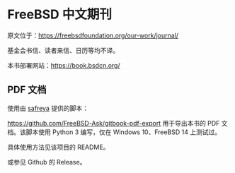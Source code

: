 # FreeBSD 中文期刊

原文位于：<https://freebsdfoundation.org/our-work/journal/>

基金会书信、读者来信、日历等均不译。

本书部署网站：<https://book.bsdcn.org/>


## PDF 文档

使用由 [safreya](https://github.com/safreya) 提供的脚本：
 
<https://github.com/FreeBSD-Ask/gitbook-pdf-export> 用于导出本书的 PDF 文档。该脚本使用 Python 3 编写，仅在 Windows 10、FreeBSD 14 上测试过。

具体使用方法见该项目的 README。

或参见 Github 的 Release。
